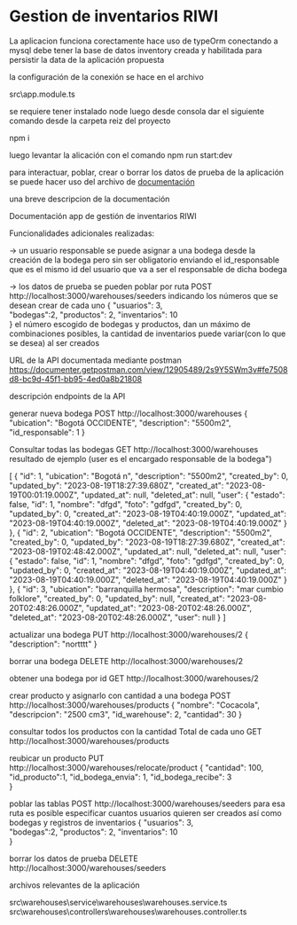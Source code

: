 
# Gestion de inventarios RIWI

La aplicacion funciona corectamente hace uso de typeOrm conectando a mysql debe tener la base de datos inventory creada y habilitada para persistir la data de la aplicación propuesta

la configuración de la conexión se hace en el archivo

src\app.module.ts

se requiere tener instalado node luego desde consola dar el siguiente comando desde la carpeta reiz del proyecto

npm i

luego levantar la alicación con el comando
npm run start:dev

para interactuar, poblar, crear o borrar los datos de prueba de la aplicación se puede hacer uso del archivo de 
[documentación ](https://drive.google.com/file/d/1c-qE59XwDsXviS6NodWtff_yWHO67p_O/view?usp=sharing)

una breve descripcion de la documentación

Documentación app de gestión de inventarios RIWI

Funcionalidades adicionales realizadas: 

-> un usuario responsable se puede asignar a una bodega
desde la creación de la bodega pero sin ser obligatorio enviando el id_responsable que es el mismo id del usuario que va a ser el responsable de dicha bodega

-> los datos de prueba se pueden poblar por ruta POST http://localhost:3000/warehouses/seeders
indicando los números que se desean crear de cada uno
{
    "usuarios": 3,    
    "bodegas":2,
    "productos": 2,
    "inventarios": 10   
}
el número escogido de bodegas y productos, dan un máximo de combinaciones posibles, la cantidad de inventarios puede variar(con lo que se desea) al ser creados


URL de la API documentada mediante postman
 https://documenter.getpostman.com/view/12905489/2s9Y5SWm3v#fe7508d8-bc9d-45f1-bb95-4ed0a8b21808


descripción endpoints de la API

generar nueva bodega
POST http://localhost:3000/warehouses
{
    "ubication": "Bogotá OCCIDENTE",
    "description": "5500m2",
    "id_responsable": 1
}

Consultar todas las bodegas
GET http://localhost:3000/warehouses
resultado de ejemplo (user es el encargado responsable de la bodega")

[
    {
        "id": 1,
        "ubication": "Bogotá n",
        "description": "5500m2",
        "created_by": 0,
        "updated_by": "2023-08-19T18:27:39.680Z",
        "created_at": "2023-08-19T00:01:19.000Z",
        "updated_at": null,
        "deleted_at": null,
        "user": {
            "estado": false,
            "id": 1,
            "nombre": "dfgd",
            "foto": "gdfgd",
            "created_by": 0,
            "updated_by": 0,
            "created_at": "2023-08-19T04:40:19.000Z",
            "updated_at": "2023-08-19T04:40:19.000Z",
            "deleted_at": "2023-08-19T04:40:19.000Z"
        }
    },
    {
        "id": 2,
        "ubication": "Bogotá OCCIDENTE",
        "description": "5500m2",
        "created_by": 0,
        "updated_by": "2023-08-19T18:27:39.680Z",
        "created_at": "2023-08-19T02:48:42.000Z",
        "updated_at": null,
        "deleted_at": null,
        "user": {
            "estado": false,
            "id": 1,
            "nombre": "dfgd",
            "foto": "gdfgd",
            "created_by": 0,
            "updated_by": 0,
            "created_at": "2023-08-19T04:40:19.000Z",
            "updated_at": "2023-08-19T04:40:19.000Z",
            "deleted_at": "2023-08-19T04:40:19.000Z"
        }
    },
    {
        "id": 3,
        "ubication": "barranquilla hermosa",
        "description": "mar cumbio folklore",
        "created_by": 0,
        "updated_by": null,
        "created_at": "2023-08-20T02:48:26.000Z",
        "updated_at": "2023-08-20T02:48:26.000Z",
        "deleted_at": "2023-08-20T02:48:26.000Z",
        "user": null
    }
]

actualizar una bodega
PUT http://localhost:3000/warehouses/2
{    
    "description": "nortttt"
}

borrar una bodega
DELETE http://localhost:3000/warehouses/2

obtener una bodega por id
GET http://localhost:3000/warehouses/2


crear producto y asignarlo con cantidad a una bodega
POST http://localhost:3000/warehouses/products
{
    "nombre": "Cocacola",
    "descripcion": "2500 cm3",
    "id_warehouse": 2,
    "cantidad": 30
}

consultar todos los productos con la cantidad Total de cada uno
GET http://localhost:3000/warehouses/products


reubicar un producto
PUT http://localhost:3000/warehouses/relocate/product
{
    "cantidad": 100,
    "id_producto":1,
    "id_bodega_envia": 1,
    "id_bodega_recibe": 3    
}

poblar las tablas
POST http://localhost:3000/warehouses/seeders
para esa ruta es posible especificar
cuantos usuarios quieren ser creados
así como bodegas y registros de inventarios
{
    "usuarios": 3,    
    "bodegas":2,
    "productos": 2,
    "inventarios": 10    
}


borrar los datos de prueba
DELETE http://localhost:3000/warehouses/seeders


archivos relevantes de la aplicación

src\warehouses\service\warehouses\warehouses.service.ts
src\warehouses\controllers\warehouses\warehouses.controller.ts


